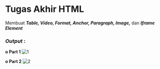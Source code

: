 # Tugas Akhir HTML

Membuat <b><i>Table, Video, Format, Anchor, Paragraph, Image,</i></b> dan <b><i>Iframe Element</i></b>

<h3><i>Output </i>:</h3>

<b>o Part 1</b>
![1](https://user-images.githubusercontent.com/92837751/183231203-58a83cef-afd2-44f2-bf16-eec7791b4932.jpg)

<b>o Part 2</b>
![2](https://user-images.githubusercontent.com/92837751/183231205-29ee62d3-8527-4dc8-909f-f33d8ada12e6.jpg)

